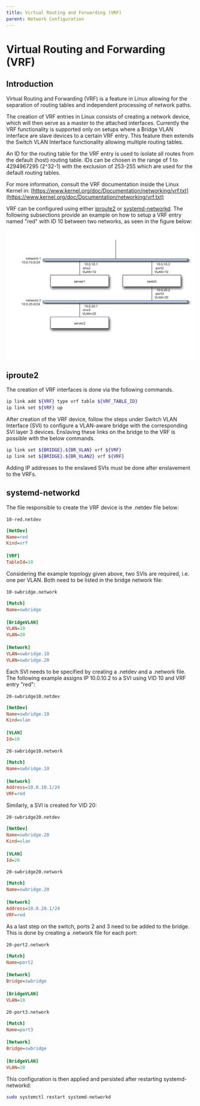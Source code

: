 ```yaml
---
title: Virtual Routing and Forwarding (VRF)
parent: Network Configuration
---
```


# Virtual Routing and Forwarding (VRF)

## Introduction

Virtual Routing and Forwarding (VRF) is a feature in Linux allowing for the
separation of routing tables and independent processing of network paths.

The creation of VRF entries in Linux consists of creating a network device,
which will then serve as a master to the attached interfaces. Currently the VRF
functionality is supported only on setups where a Bridge VLAN interface are
slave devices to a certain VRF entry. This feature then extends the Switch VLAN
Interface functionality allowing multiple routing tables.

An ID for the routing table for the VRF entry is used to isolate all routes
from the default (host) routing table. IDs can be chosen in the range of 1 to
4294967295 (2^32-1) with the exclusion of 253-255 which are used for the
default routing tables.

For more information, consult the VRF documentation inside the Linux Kernel in:
[https://www.kernel.org/doc/Documentation/networking/vrf.txt](https://www.kernel.org/doc/Documentation/networking/vrf.txt)

VRF can be configured using either [iproute2](#iproute2) or
[systemd-networkd](#systemd-networkd). The following subsections provide an
example on how to setup a VRF entry named "red" with ID 10 between two
networks, as seen in the figure below:

![vrf_example](/assets/img/network_vrf_example.svg)

## iproute2

The creation of VRF interfaces is done via the following commands.

```bash
ip link add ${VRF} type vrf table ${VRF_TABLE_ID}
ip link set ${VRF} up
```

After creation of the VRF device, follow the steps under Switch VLAN Interface
(SVI) to configure a VLAN-aware bridge with the corresponding SVI layer 3
devices. Enslaving these links on the bridge to the VRF is possible with the
below commands.

```bash
ip link set ${BRIDGE}.${BR_VLAN} vrf ${VRF}
ip link set ${BRIDGE}.${BR_VLAN2} vrf ${VRF}
```

Adding IP addresses to the enslaved SVIs must be done after enslavement to the
VRFs.

## systemd-networkd

The file responsible to create the VRF device is the .netdev file below:

`10-red.netdev`

```ini
[NetDev]
Name=red
Kind=vrf

[VRF]
TableId=10
```

Considering the example topology given above, two SVIs are required, i.e. one
per VLAN. Both need to be listed in the bridge network file:

`10-swbridge.network`

```ini
[Match]
Name=swbridge

[BridgeVLAN]
VLAN=10
VLAN=20

[Network]
VLAN=swbridge.10
VLAN=swbridge.20
```

Each SVI needs to be specified by creating a .netdev and a .network file. The
following example assigns IP 10.0.10.2 to a SVI using VID 10 and VRF entry
"red":

`20-swbridge10.netdev`

```ini
[NetDev]
Name=swbridge.10
Kind=vlan

[VLAN]
Id=10
```

`20-swbridge10.network`

```ini
[Match]
Name=swbridge.10

[Network]
Address=10.0.10.1/24
VRF=red
```

Similarly, a SVI is created for VID 20:

`20-swbridge20.netdev`

```ini
[NetDev]
Name=swbridge.20
Kind=vlan

[VLAN]
Id=20
```

`20-swbridge20.network`

```ini
[Match]
Name=swbridge.20

[Network]
Address=10.0.20.1/24
VRF=red
```

As a last step on the switch, ports 2 and 3 need to be added to the bridge.
This is done by creating a .network file for each port:

`20-port2.network`

```ini
[Match]
Name=port2

[Network]
Bridge=swbridge

[BridgeVLAN]
VLAN=10
```

`20-port3.network`

```ini
[Match]
Name=port3

[Network]
Bridge=swbridge

[BridgeVLAN]
VLAN=20
```

This configuration is then applied and persisted after restarting
systemd-networkd:

```bash
sudo systemctl restart systemd-networkd
```
